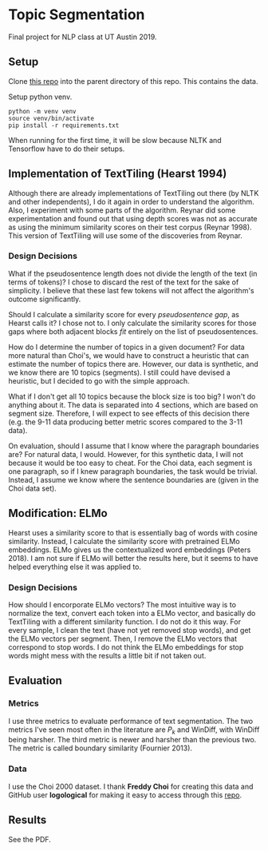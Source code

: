 # Topic Segmentation

Final project for NLP class at UT Austin 2019.

## Setup

Clone [this repo](https://github.com/logological/C99.git) into the parent
directory of this repo. This contains the data.

Setup python venv.
```
python -m venv venv
source venv/bin/activate
pip install -r requirements.txt
```

When running for the first time, it will be slow because NLTK and Tensorflow
have to do their setups.

## Implementation of TextTiling (Hearst 1994)

Although there are already implementations of TextTiling out there
(by NLTK and other independents), I do it again in order to understand
the algorithm. Also, I experiment with some parts of the algorithm.
Reynar did some experimentation and found out that using depth scores was not
as accurate as using the minimum similarity scores on their test corpus (Reynar
1998). This version of TextTiling will use some of the discoveries from Reynar.

### Design Decisions

What if the pseudosentence length does not divide the length of the text (in
terms of tokens)? I chose to discard the rest of the text for the sake of
simplicity. I believe that these last few tokens will not affect the algorithm's
outcome significantly.

Should I calculate a similarity score for every _pseudosentence gap_, as Hearst
calls it? I chose not to. I only calculate the similarity scores for those gaps
where both adjacent blocks _fit_ entirely on the list of pseudosentences.

How do I determine the number of topics in a given document?  For data more
natural than Choi's, we would have to construct a heuristic that can estimate
the number of topics there are. However, our data is synthetic, and we know there
are 10 topics (segments). I still could have devised a heuristic, but I decided
to go with the simple approach.

What if I don't get all 10 topics because the block size is too big? I won't do
anything about it. The data is separated into 4 sections, which are based on
segment size. Therefore, I will expect to see effects of this decision there
(e.g. the 9-11 data producing better metric scores compared to the 3-11 data).

On evaluation, should I assume that I know where the paragraph boundaries are?
For natural data, I would. However, for this synthetic data, I will not because
it would be too easy to cheat. For the Choi data, each segment is one paragraph,
so if I knew paragraph boundaries, the task would be trivial. Instead, I assume
we know where the sentence boundaries are (given in the Choi data set).

## Modification: ELMo

Hearst uses a similarity score to that is essentially bag of words with cosine
similarity. Instead, I calculate the similarity score with pretrained
ELMo embeddings. ELMo gives us the contextualized word embeddings (Peters 2018).
I am not sure if ELMo will better the results here, but it seems to have helped
everything else it was applied to.

### Design Decisions

How should I encorporate ELMo vectors? The most intuitive way is to normalize
the text, convert each token into a ELMo vector, and basically do TextTiling
with a different similarity function. I do not do it this way. For every sample,
I clean the text (have not yet removed stop words), and get the ELMo vectors per
segment. Then, I remove the ELMo vectors that correspond to stop words. I do not
think the ELMo embeddings for stop words might mess with the results a little
bit if not taken out.

## Evaluation

### Metrics

I use three metrics to evaluate performance of text segmentation. The two
metrics I've seen most often in the literature are _P<sub>k</sub>_ and WinDiff,
with WinDiff being harsher. The third metric is newer and harsher than the
previous two. The metric is called boundary similarity (Fournier 2013).

### Data

I use the Choi 2000 dataset. I thank __Freddy Choi__ for creating this data and
GitHub user __logological__ for making it easy to access through this
[repo](https://github.com/logological/C99.git).

## Results

See the PDF.
